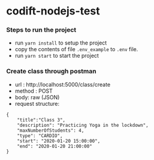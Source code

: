 # codift-nodejs-test

### Steps to run the project
- run ```yarn install``` to setup the project
- copy the contents of file ```.env_example``` to ```.env``` file.
- run ```yarn start``` to start the project

### Create class through postman
- url : http://localhost:5000/class/create
- method : POST
- body: raw (JSON)
- request structure:
```
{
    "title":"Class 3", 
    "description": "Practicing Yoga in the lockdown", 
    "maxNumberOfStudents": 4, 
    "type": "CARDIO", 
    "start": "2020-01-20 15:00:00",
    "end": "2020-01-20 21:00:00"
}
```
